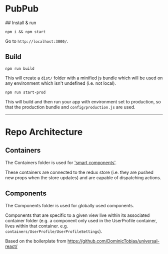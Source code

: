 # PubPub

## Install & run

```
npm i && npm start
```

Go to `http://localhost:3000/`.

## Build

```
npm run build
```

This will create a `dist/` folder with a minified js bundle which will be used on any environment which isn't undefined (i.e. not local).

```
npm run start-prod
```

This will build and then run your app with environment set to production, so that the production bundle and `config/production.js` are used.

---

# Repo Architecture

## Containers

The Containers folder is used for ['smart components'](https://medium.com/@dan_abramov/smart-and-dumb-components-7ca2f9a7c7d0#.pnw7tliip).

These containers are connected to the redux store (i.e. they are pushed new props when the store updates) and are capable of dispatching actions. 

## Components

The Components folder is used for globally used components.

Components that are specific to a given view live within its associated container folder (e.g. a component only used in the UserProfile container, lives within that container. e.g. `containers/UserProfile/UserProfileSettings`).


Based on the boilerplate from https://github.com/DominicTobias/universal-react/